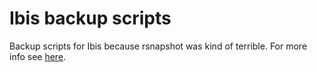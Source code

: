 # Ibis backup scripts

Backup scripts for Ibis because rsnapshot was kind of terrible. For more info see
[here](https://trello.com/c/YalnKHcC).


